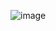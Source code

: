 ![image](https://user-images.githubusercontent.com/57019745/168945069-f63a4dac-9d0f-430a-a557-8aaf525b4033.png)
